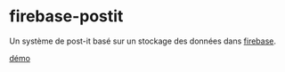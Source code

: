 # firebase-postit
Un système de post-it basé sur un stockage des données dans [firebase](https://www.firebase.com/).

[démo](http://codepen.io/polinux/pen/OVQPea)
